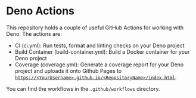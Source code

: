 # Deno Actions

This repository holds a couple of useful GitHub Actions for working with Deno.
The actions are:

- CI (ci.yml): Run tests, format and linting checks on your Deno project
- Build Container (build-container.yml): Build a Docker container for your Deno project
- Coverage (coverage.yml): Generate a coverage report for your Deno project and uploads it onto Github Pages to [`https://<YourUsername>.github.io/<RepositoryName>/index.html`](https://<YourUsername>.github.io/<RepositoryName>/index.html).

You can find the workflows in the `.github/workflows` directory.
